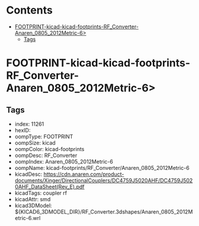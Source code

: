 



Contents
========

* [FOOTPRINT-kicad-kicad-footprints-RF_Converter-Anaren_0805_2012Metric-6>](#footprint-kicad-kicad-footprints-rf_converter-anaren_0805_2012metric-6)
	* [Tags](#tags)

# FOOTPRINT-kicad-kicad-footprints-RF_Converter-Anaren_0805_2012Metric-6>

## Tags

- index: 11261
- hexID: 
- oompType: FOOTPRINT
- oompSize: kicad
- oompColor: kicad-footprints
- oompDesc: RF_Converter
- oompIndex: Anaren_0805_2012Metric-6
- oompName: kicad-footprints/RF_Converter/Anaren_0805_2012Metric-6
- kicadDesc: https://cdn.anaren.com/product-documents/Xinger/DirectionalCouplers/DC4759J5020AHF/DC4759J5020AHF_DataSheet(Rev_E).pdf
- kicadTags: coupler rf
- kicadAttr: smd
- kicad3DModel: ${KICAD6_3DMODEL_DIR}/RF_Converter.3dshapes/Anaren_0805_2012Metric-6.wrl
